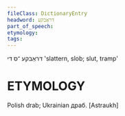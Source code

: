 ```yaml
---
fileClass: DictionaryEntry
headword: דראַבקע
part_of_speech: 
etymology: 
tags: 
---
```

דראַבקע
־ס
די
'slattern, slob; slut, tramp'

ETYMOLOGY
===========
Polish drab; Ukrainian драб.
[Astraukh]